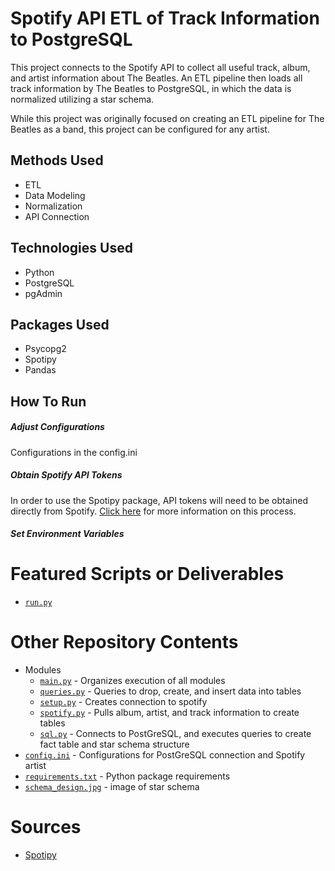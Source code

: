 # Spotify API ETL of Track Information to PostgreSQL
This project connects to the Spotify API to collect all useful track, album, and artist information about The Beatles. An ETL pipeline then loads all track information by The Beatles to PostgreSQL, in which the data is normalized utilizing a star schema. 

While this project was originally focused on creating an ETL pipeline for The Beatles as a band, this project can be configured for any artist.

## Methods Used
* ETL
* Data Modeling
* Normalization
* API Connection

## Technologies Used
* Python
* PostgreSQL
* pgAdmin

## Packages Used
* Psycopg2
* Spotipy
* Pandas

## How To Run

##### *Adjust Configurations*
Configurations in the config.ini

##### *Obtain Spotify API Tokens*
In order to use the Spotipy package, API tokens will need to be obtained directly from Spotify. [Click here](https://developer.spotify.com/documentation/general/guides/authorization-guide/) for more information on this process.

##### *Set Environment Variables*

# Featured Scripts or Deliverables
* [```run.py```](run.py)

# Other Repository Contents
* Modules
    * [```main.py```](modules/main.py) - Organizes execution of all modules
    * [```queries.py```](modules/queries.py) - Queries to drop, create, and insert data into tables
    * [```setup.py```](modules/setup.py) - Creates connection to spotify
    * [```spotify.py```](modules/spotify.py) - Pulls album, artist, and track information to create tables
    * [```sql.py```](modules/sql.py) - Connects to PostGreSQL, and executes queries to create fact table and star schema structure
* [```config.ini```](config.ini) - Configurations for PostGreSQL connection and Spotify artist
* [```requirements.txt```](requirements.txt) - Python package requirements
* [```schema_design.jpg```](https://github.com/ErikaJacobs/Beatles-Bops/blob/master/schema_design.jpg) - image of star schema

# Sources
* [Spotipy](https://spotipy.readthedocs.io/)
